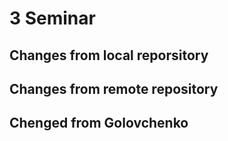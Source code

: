 # 3 Seminar

## Changes from local reporsitory


## Changes from remote repository


## Chenged from Golovchenko
